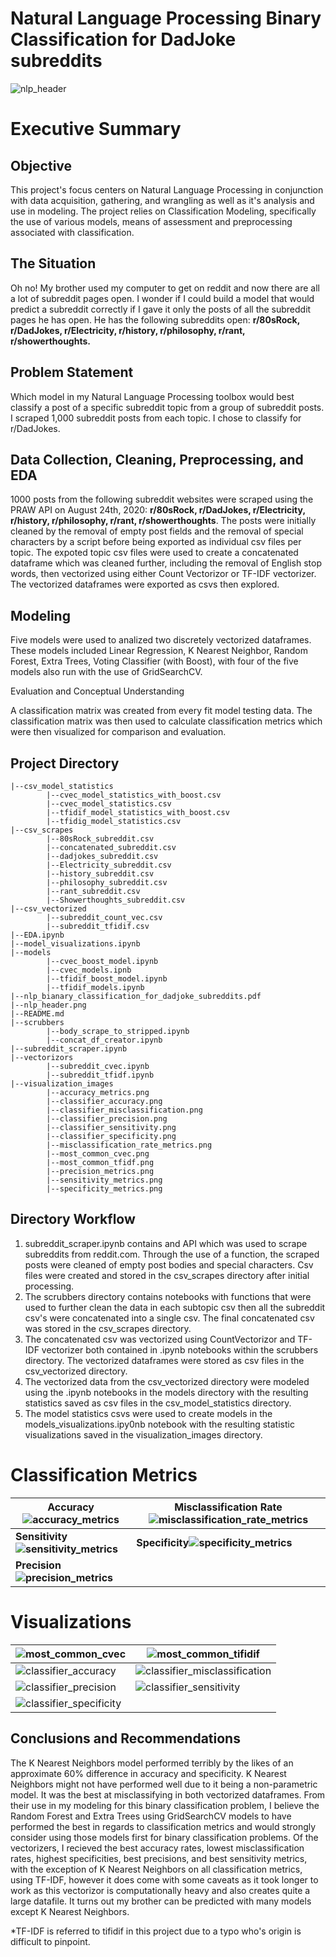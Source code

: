 # Natural Language Processing Binary Classification for DadJoke subreddits

![nlp_header](./nlp_header.png)





# Executive Summary



## Objective

This project's focus centers on Natural Language Processing in conjunction with data acquisition, gathering, and wrangling as well as it's analysis and use in modeling. The project relies on Classification Modeling, specifically the use of various models, means of assessment  and preprocessing associated with classification.

## The Situation

Oh no! My brother used my computer to get on reddit and now there are all a lot of subreddit pages open. I wonder if I could build a model that would predict a subreddit correctly if I gave it only the posts of all the subreddit pages he has open. He has the following subreddits open: **r/80sRock, r/DadJokes, r/Electricity, r/history, r/philosophy, r/rant, r/showerthoughts.**

## Problem Statement

Which model in my Natural Language Processing toolbox would best classify a post of a specific subreddit topic from a group of subreddit posts. I scraped 1,000 subreddit posts from each topic. I chose to classify for r/DadJokes.

## Data Collection, Cleaning, Preprocessing, and EDA

1000 posts from the following subreddit websites were scraped using the PRAW API on August 24th, 2020: **r/80sRock, r/DadJokes, r/Electricity, r/history, r/philosophy, r/rant, r/showerthoughts**. The posts were initially cleaned by the removal of empty post fields and the removal of special characters by a script before being exported as individual csv files per topic. The expoted topic csv files were used to create a concatenated dataframe which was cleaned further, including the removal of English stop words, then vectorized using either Count Vectorizor or TF-IDF vectorizer. The vectorized dataframes were exported as csvs then explored.

## Modeling

Five models were used to analized two discretely vectorized dataframes. These models included Linear Regression, K Nearest Neighbor, Random Forest, Extra Trees, Voting Classifier (with Boost), with four of the five models also run with the use of GridSearchCV.

Evaluation and Conceptual Understanding

A classification matrix was created from every fit model testing data. The classification matrix was then used to calculate classification metrics which were then visualized for comparison and evaluation.



## Project Directory

```
|--csv_model_statistics
		|--cvec_model_statistics_with_boost.csv
		|--cvec_model_statistics.csv
		|--tfidif_model_statistics_with_boost.csv
		|--tfidig_model_statistics.csv
|--csv_scrapes
		|--80sRock_subreddit.csv
		|--concatenated_subreddit.csv
		|--dadjokes_subreddit.csv
		|--Electricity_subreddit.csv
		|--history_subreddit.csv
		|--philosophy_subreddit.csv
		|--rant_subreddit.csv
		|--Showerthoughts_subreddit.csv
|--csv_vectorized
		|--subreddit_count_vec.csv
		|--subreddit_tfidif.csv
|--EDA.ipynb
|--model_visualizations.ipynb
|--models
		|--cvec_boost_model.ipynb
		|--cvec_models.ipnb
		|--tfidif_boost_model.ipynb
		|--tfidif_models.ipynb
|--nlp_bianary_classification_for_dadjoke_subreddits.pdf		
|--nlp_header.png
|--README.md
|--scrubbers
		|--body_scrape_to_stripped.ipynb
		|--concat_df_creator.ipynb
|--subreddit_scraper.ipynb
|--vectorizors
		|--subreddit_cvec.ipynb
		|--subreddit_tfidf.ipynb
|--visualization_images
		|--accuracy_metrics.png
		|--classifier_accuracy.png
		|--classifier_misclassification.png
		|--classifier_precision.png
		|--classifier_sensitivity.png
		|--classifier_specificity.png
		|--misclassification_rate_metrics.png
		|--most_common_cvec.png
		|--most_common_tfidf.png
		|--precision_metrics.png
		|--sensitivity_metrics.png
		|--specificity_metrics.png
```



## Directory Workflow

1. subreddit_scraper.ipynb contains and API which was used to scrape subreddits from reddit.com. Through the use of a function, the scraped posts were cleaned of empty post bodies and special characters. Csv files were created and stored in the csv_scrapes directory after initial processing.
2. The scrubbers directory contains notebooks with functions that were used to further clean the data in each subtopic csv then all the subreddit csv's were concatenated into a single csv. The final concatenated csv was stored in the csv_scrapes directory.
3. The concatenated csv was vectorized using CountVectorizor and TF-IDF vectorizer both contained in .ipynb notebooks within the scrubbers directory. The vectorized dataframes were stored as csv files in the csv_vectorized directory.
4. The vectorized data from the csv_vectorized directory were modeled using the .ipynb notebooks in the models directory with the resulting statistics saved as csv files in the csv_model_statistics directory.
5. The model statistics csvs were used to create models in the models_visualizations.ipy0nb notebook with the resulting statistic visualizations saved in the visualization_images directory.



# Classification Metrics

| Accuracy![accuracy_metrics](./visualization_images/accuracy_metrics.png) | Misclassification Rate![misclassification_rate_metrics](./visualization_images/misclassification_rate_metrics.png) |
| ------------------------------------------------------------ | ------------------------------------------------------------ |
| **Sensitivity![sensitivity_metrics](./visualization_images/sensitivity_metrics.png)** | **Specificity![specificity_metrics](./visualization_images/specificity_metrics.png)** |
| **Precision![precision_metrics](./visualization_images/precision_metrics.png)** |                                                              |



# Visualizations

| ![most_common_cvec](./visualization_images/most_common_cvec.png) | ![most_common_tifidif](./visualization_images/most_common_tifidif.png) |
| ------------------------------------------------------------ | ------------------------------------------------------------ |
| ![classifier_accuracy](./visualization_images/classifier_accuracy.png) | ![classifier_misclassification](./visualization_images/classifier_misclassification.png) |
| ![classifier_precision](./visualization_images/classifier_precision.png) | ![classifier_sensitivity](./visualization_images/classifier_sensitivity.png) |
| ![classifier_specificity](./visualization_images/classifier_specificity.png) |                                                              |



## Conclusions and Recommendations

The K Nearest Neighbors model performed terribly by the likes of an approximate 60% difference in accuracy and specificity. K Nearest Neighbors might not have performed well due to it being a non-parametric model. It was the best at misclassifying in both vectorized dataframes. From their use in my modeling for this binary classification problem, I believe the Random Forest and Extra Trees using GridSearchCV models to have performed the best in regards to classification metrics and would strongly consider using those models first for binary classification problems. Of the vectorizers, I recieved the best accuracy rates, lowest misclassification rates, highest specificities, best precisions, and best sensitivity metrics, with the exception of K Nearest Neighbors on all classification metrics, using TF-IDF, however it does come with some caveats as it took longer to work as this vectorizor is computationally heavy and also creates quite a large datafile. It turns out my brother can be predicted with many models except K Nearest Neighbors.



*TF-IDF is referred to tifidif in this project due to a typo who's origin is difficult to pinpoint.